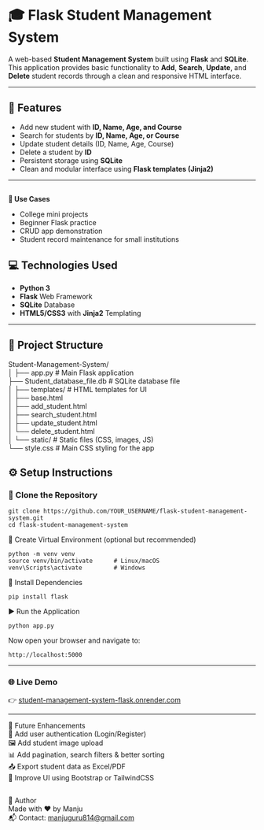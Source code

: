 # 🎓 Flask Student Management System

A web-based **Student Management System** built using **Flask** and **SQLite**. This application provides basic functionality to **Add**, **Search**, **Update**, and **Delete** student records through a clean and responsive HTML interface.

---

## 🚀 Features

-  Add new student with **ID, Name, Age, and Course**
-  Search for students by **ID, Name, Age, or Course**
-  Update student details (ID, Name, Age, Course)
-  Delete a student by **ID**
-  Persistent storage using **SQLite**
-  Clean and modular interface using **Flask templates (Jinja2)**

---

##
**📌 Use Cases**

- College mini projects    
- Beginner Flask practice    
- CRUD app demonstration    
- Student record maintenance for small institutions    


## 💻 Technologies Used

- **Python 3**
- **Flask** Web Framework
- **SQLite** Database
- **HTML5/CSS3** with **Jinja2** Templating

---

## 📁 Project Structure

Student-Management-System/  
│ ├── app.py # Main Flask application  
├── Student_database_file.db # SQLite database file  
│ ├── templates/ # HTML templates for UI  
│ ├── base.html  
│ ├── add_student.html  
│ ├── search_student.html  
│ ├── update_student.html  
│ └── delete_student.html  
│ └── static/ # Static files (CSS, images, JS)  
└── style.css # Main CSS styling for the app  
##

## ⚙️ Setup Instructions

### 🔽 Clone the Repository

    git clone https://github.com/YOUR_USERNAME/flask-student-management-system.git
    cd flask-student-management-system


🧪 Create Virtual Environment (optional but recommended)

    python -m venv venv
    source venv/bin/activate      # Linux/macOS
    venv\Scripts\activate         # Windows
    
🔧 Install Dependencies

    pip install flask
▶️ Run the Application

    python app.py
Now open your browser and navigate to:

    http://localhost:5000


---

### 🌐 Live Demo  
👉 [student-management-system-flask.onrender.com](https://student-management-system-flask.onrender.com/)

---
    
🌱 Future Enhancements  
🔐 Add user authentication (Login/Register)  
🖼️ Add student image upload  
📊 Add pagination, search filters & better sorting  
📤 Export student data as Excel/PDF  
💄 Improve UI using Bootstrap or TailwindCSS  

##

🙌 Author  
Made with ❤️ by Manju  
📬 Contact: manjuguru814@gmail.com
